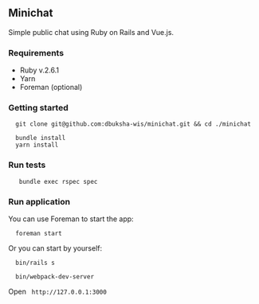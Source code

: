 ## Minichat
Simple public chat using Ruby on Rails and Vue.js.

### Requirements

* Ruby v.2.6.1
* Yarn
* Foreman (optional)

### Getting started
```
  git clone git@github.com:dbuksha-wis/minichat.git && cd ./minichat
  
  bundle install
  yarn install
```

### Run tests
```
   bundle exec rspec spec
```

### Run application

You can use Foreman to start the app:
```
  foreman start
```

Or you can start by yourself:

```
  bin/rails s
  
  bin/webpack-dev-server
```

Open ` http://127.0.0.1:3000`
